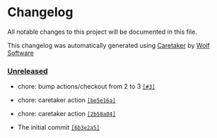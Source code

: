 # Changelog

All notable changes to this project will be documented in this file.


This changelog was automatically generated using [Caretaker](https://github.com/DevelopersToolbox/caretaker) by [Wolf Software](https://github.com/WolfSoftware)

### [Unreleased](https://github.com/DevelopersToolbox/git-root/compare/v0.1.0...HEAD)

- chore: bump actions/checkout from 2 to 3 [`[#3]`](https://github.com/DevelopersToolbox/git-root/pull/3)

- chore: caretaker action [`[be5e16a]`](https://github.com/DevelopersToolbox/git-root/commit/be5e16a19f7895a50e5eebd379598644181857a0)

- chore: caretaker action [`[2b58a04]`](https://github.com/DevelopersToolbox/git-root/commit/2b58a047866bc72dc5c7dd5cc579a5ce6820eb5c)

- The initial commit [`[6b3e2a5]`](https://github.com/DevelopersToolbox/git-root/commit/6b3e2a562e9c8640ecc335573b0baa303b8043ee)

